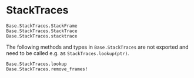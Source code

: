 # StackTraces

```@docs
Base.StackTraces.StackFrame
Base.StackTraces.StackTrace
Base.StackTraces.stacktrace
```

The following methods and types in `Base.StackTraces` are not exported and need to be called e.g. as `StackTraces.lookup(ptr)`.

```@docs
Base.StackTraces.lookup
Base.StackTraces.remove_frames!
```
